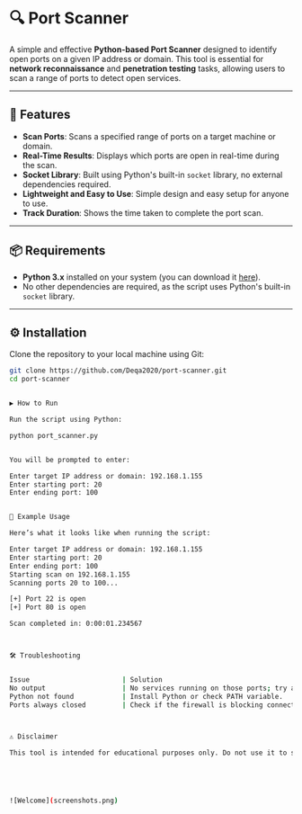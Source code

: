 # 🔍 **Port Scanner**

A simple and effective **Python-based Port Scanner** designed to identify open ports on a given IP address or domain. This tool is essential for **network reconnaissance** and **penetration testing** tasks, allowing users to scan a range of ports to detect open services.

---

## 🧰 **Features**

- **Scan Ports**: Scans a specified range of ports on a target machine or domain.
- **Real-Time Results**: Displays which ports are open in real-time during the scan.
- **Socket Library**: Built using Python's built-in `socket` library, no external dependencies required.
- **Lightweight and Easy to Use**: Simple design and easy setup for anyone to use.
- **Track Duration**: Shows the time taken to complete the port scan.

---

## 📦 **Requirements**

- **Python 3.x** installed on your system (you can download it [here](https://www.python.org/downloads/)).
- No other dependencies are required, as the script uses Python's built-in `socket` library.

---

## ⚙️ **Installation**

Clone the repository to your local machine using Git:

```bash
git clone https://github.com/Deqa2020/port-scanner.git
cd port-scanner


▶️ How to Run

Run the script using Python:

python port_scanner.py


You will be prompted to enter:

Enter target IP address or domain: 192.168.1.155
Enter starting port: 20
Enter ending port: 100


🧪 Example Usage

Here’s what it looks like when running the script:

Enter target IP address or domain: 192.168.1.155
Enter starting port: 20
Enter ending port: 100
Starting scan on 192.168.1.155
Scanning ports 20 to 100...

[+] Port 22 is open
[+] Port 80 is open

Scan completed in: 0:00:01.234567



🛠️ Troubleshooting


Issue                       | Solution
No output                   | No services running on those ports; try another target or port range.
Python not found            | Install Python or check PATH variable.
Ports always closed         | Check if the firewall is blocking connections or ports are just closed.



⚠️ Disclaimer

This tool is intended for educational purposes only. Do not use it to scan networks or devices you do not own or have permission to scan.





![Welcome](screenshots.png)












